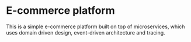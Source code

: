 # E-commerce platform

This is a simple e-commerce platform built on top of microservices, which uses domain driven design,
event-driven architecture and tracing.